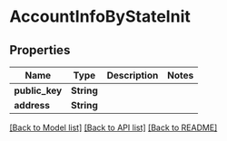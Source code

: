 # AccountInfoByStateInit

## Properties

Name | Type | Description | Notes
------------ | ------------- | ------------- | -------------
**public_key** | **String** |  | 
**address** | **String** |  | 

[[Back to Model list]](../README.md#documentation-for-models) [[Back to API list]](../README.md#documentation-for-api-endpoints) [[Back to README]](../README.md)


